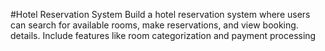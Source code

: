 #Hotel Reservation System
Build a hotel reservation system where users can search for available rooms, make reservations, and view booking. details. Include features like room  categorization and payment processing
